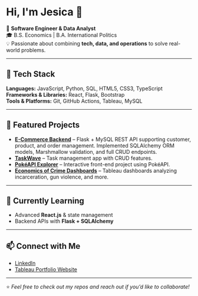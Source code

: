 # Hi, I'm Jesica 👋

🚀 **Software Engineer & Data Analyst**  
🎓 B.S. Economics | B.A. International Politics <br>
💡 Passionate about combining **tech, data, and operations** to solve real-world problems.  

---

## 🔧 Tech Stack
**Languages:** JavaScript, Python, SQL, HTML5, CSS3, TypeScript  
**Frameworks & Libraries:** React, Flask, Bootstrap  
**Tools & Platforms:** Git, GitHub Actions, Tableau, MySQL  

---

## 📌 Featured Projects
<!-- - **[API Dashboard](https://github.com/jesicag2/w8_project)** – Multi-card JavaScript dashboard with APIs (weather, currency, GitHub, jokes, etc.).  -->
- **[E-Commerce Backend](https://github.com/jesicag2/w5_project)** – Flask + MySQL REST API supporting customer, product, and order management. Implemented SQLAlchemy ORM models, Marshmallow validation, and full CRUD endpoints.
- **[TaskWave](https://github.com/jesicag2/w7_proj_task_mgmt_app)** – Task management app with CRUD features.  
- **[PokéAPI Explorer](https://github.com/jesicag2/w8_project)** – Interactive front-end project using PokéAPI.  
- **[Economics of Crime Dashboards](https://sites.psu.edu/jesicasportfolio/projects/)** – Tableau dashboards analyzing incarceration, gun violence, and more.  

---

## 🌱 Currently Learning
- Advanced **React.js** & state management  
- Backend APIs with **Flask + SQLAlchemy**  

---

## 📫 Connect with Me
- [LinkedIn](https://www.linkedin.com/in/jesica-garc/)  
- [Tableau Portfolio Website](https://sites.psu.edu/jesicasportfolio/)  

---

⭐️ *Feel free to check out my repos and reach out if you’d like to collaborate!*


<!--
**jesicag2/jesicag2** is a ✨ _special_ ✨ repository because its `README.md` (this file) appears on your GitHub profile.

Here are some ideas to get you started:

- 🔭 I’m currently working on ...
- 🌱 I’m currently learning ...
- 👯 I’m looking to collaborate on ...
- 🤔 I’m looking for help with ...
- 💬 Ask me about ...
- 📫 How to reach me: ...
- 😄 Pronouns: ...
- ⚡ Fun fact: ...
-->

